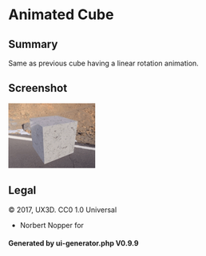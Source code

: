 # Animated Cube

## Summary

Same as previous cube having a linear rotation animation.

## Screenshot

![screenshot](screenshot/screenshot.gif)

## Legal

&copy; 2017, UX3D. CC0 1.0 Universal
 - Norbert Nopper for 

#### Generated by ui-generator.php V0.9.9